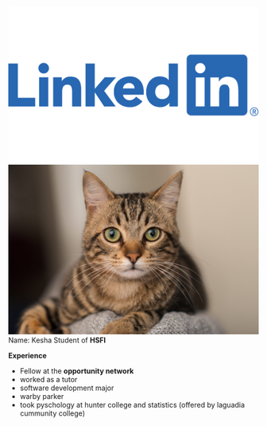 ![linked](a9fc2a2b-4472-4151-8efa-3c7a306097bf_3400x2125.png)
![cat](cat-10-e1573844975155-scaled.jpg)
Name: Kesha 
Student of **HSFI**

**Experience**
* Fellow at the **opportunity network**
* worked as a tutor
* software development major
* warby parker
*  took pyschology at hunter college and statistics (offered by laguadia cummunity college)
